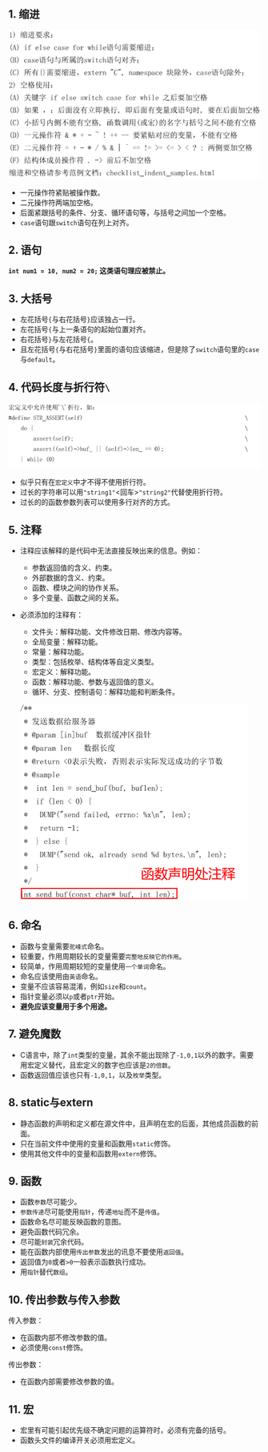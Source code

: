 ## 1. 缩进

![image-20240130212627631](./assets/image-20240130212627631.png)

- 一元操作符紧贴被操作数。
- 二元操作符两端加空格。
- 后面紧跟括号的条件、分支、循环语句等，与括号之间加一个空格。
- `case`语句跟`switch`语句在列上对齐。

## 2. 语句

**`int num1 = 10, num2 = 20;` 这类语句理应被禁止。**

## 3. 大括号

- 左花括号`{`与右花括号`}`应该独占一行。
- 左花括号`{`与上一条语句的起始位置对齐。
- 右花括号`}`与左花括号`{`。
- 且左花括号`{`与右花括号`}`里面的语句应该缩进，但是除了`switch`语句里的`case`与`default`。

## 4. 代码长度与折行符`\`

![image-20240130213930862](./assets/image-20240130213930862.png)

- 似乎只有在`宏定义`中才不得不使用折行符。
- 过长的字符串可以用`"string1"`<回车>`"string2"`代替使用折行符。
- 过长的的函数参数列表可以使用多行对齐的方式。

## 5. 注释

- 注释应该解释的是代码中无法直接反映出来的信息。例如：

  - 参数返回值的含义、约束。
  - 外部数据的含义、约束。
  - 函数、模块之间的协作关系。
  - 多个变量、函数之间的关系。

- 必须添加的注释有：

  - 文件头：解释功能、文件修改日期、修改内容等。
  - 全局变量：解释功能。
  - 常量：解释功能。
  - 类型：包括枚举、结构体等自定义类型。
  - 宏定义：解释功能。
  - 函数：解释功能、参数与返回值的意义。
  - 循环、分支、控制语句：解释功能和判断条件。

  ![image-20240130215446428](./assets/image-20240130215446428.png)

## 6. 命名

- 函数与变量需要`驼峰式`命名。
- 较重要，作用周期较长的变量需要`完整地反映它的作用`。
- 较简单，作用周期较短的变量使用`一个单词`命名。
- 命名应该使用由`英语`命名。
- 变量不应该容易混淆，例如`size`和`count`。
- 指针变量必须以`p`或者`ptr`开始。
- **避免应该变量用于多个用途。**

## 7. 避免魔数

- C语言中，除了`int`类型的变量，其余不能出现除了`-1,0,1`以外的数字。需要用宏定义替代，且宏定义的数字也应该是`2的倍数`。
- 函数返回值应该也只有`-1,0,1`，以及`枚举`类型。

## 8. static与extern

- 静态函数的声明和定义都在源文件中，且声明在宏的后面，其他成员函数的前面。
- 只在当前文件中使用的变量和函数用`static`修饰。
- 使用其他文件中的变量和函数用`extern`修饰。

## 9. 函数

- 函数`参数`尽可能少。
- `参数传递`尽可能使用`指针`，传递`地址`而不是`传值`。
- 函数命名尽可能反映函数的意图。
- 避免函数代码冗余。
- 尽可能`封装`冗余代码。
- 能在函数内部使用`传出参数`发出的讯息不要使用`返回值`。
- 返回值为`0`或者`>0`一般表示函数执行成功。
- 用`指针`替代`数组`。

## 10. 传出参数与传入参数

传入参数：

- 在函数内部不修改参数的值。
- 必须使用`const`修饰。

传出参数：

- 在函数内部需要修改参数的值。

## 11. 宏

- 宏里有可能引起优先级不确定问题的运算符时，必须有完备的括号。
- 函数头文件的编译开关必须用宏定义。
















































